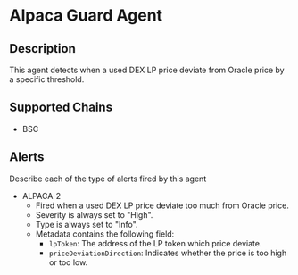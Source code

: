 # Alpaca Guard Agent

## Description

This agent detects when a used DEX LP price deviate from Oracle price by a specific threshold.

## Supported Chains

- BSC

## Alerts

Describe each of the type of alerts fired by this agent

- ALPACA-2
  - Fired when a used DEX LP price deviate too much from Oracle price.
  - Severity is always set to "High".
  - Type is always set to "Info".
  - Metadata contains the following field:
    - `lpToken`: The address of the LP token which price deviate.
    - `priceDeviationDirection`: Indicates whether the price is too high or too low. 
